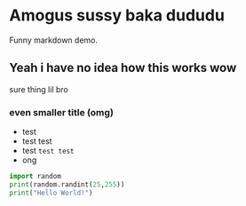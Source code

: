 # Amogus sussy baka dududu
Funny markdown demo.
## Yeah i have no idea how this works wow
sure thing lil bro
### even smaller title (omg)
* test
* test test
* test `test test`
* ong
```python
import random
print(random.randint(25,255))
print("Hello World!")
```
